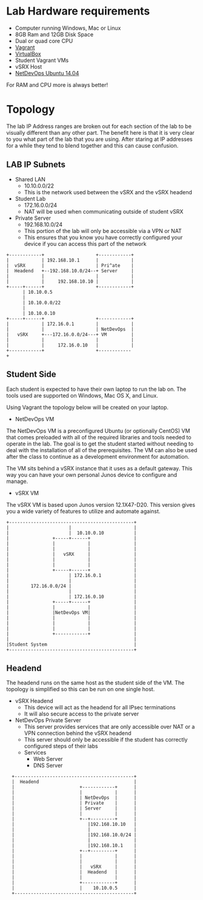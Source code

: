 # Lab Hardware requirements

-	Computer running Windows, Mac or Linux
-	8GB Ram and 12GB Disk Space
- 	Dual or quad core CPU
-	[Vagrant](http://www.vagrantup.com/downloads.html)
-	[VirtualBox](https://www.virtualbox.org/wiki/Downloads)
-	Student Vagrant VMs
-	vSRX Host
-	[NetDevOps Ubuntu 14.04](https://atlas.hashicorp.com/juniper/boxes/netdevops-ubuntu1404-headless)

For RAM and CPU more is always better!

Topology
========

The lab IP Address ranges are broken out for each section of the lab to be visually different than any other part. The benefit here is that it is very clear to you what part of the lab that you are using. After staring at IP addresses for a while they tend to blend together and this can cause confusion.

LAB IP Subnets
--------------
-	Shared LAN
	-	10.10.0.0/22
	-   This is the network used between the vSRX and the vSRX headend
-	Student Lab
	-	172.16.0.0/24
	-	NAT will be used when communicating outside of student vSRX
-	Private Server
	-	192.168.10.0/24
	-	This portion of the lab will only be accessible via a VPN or NAT
	-	This ensures that you know you have correctly configured your device if you can access this part of the network

```
+------------+                   +------------+
|            | 192.168.10.1      |            |
|  vSRX      |                   | Pri^ate    |
|  Headend   +--192.168.10.0/24--+ Server     |
|            |                   |            |
|            |     192.168.10.10 |            |
+-----+------+                   +------------+
      | 10.10.0.5
      |
      | 10.10.0.0/22
      |
      | 10.10.0.10
+-----+------+                   +------------+
|            | 172.16.0.1        |            |
|            |                   | NetDevOps  |
|   vSRX     +---172.16.0.0/24---+ VM         |
|            |                   |            |
|            |     172.16.0.10   |            |
+------------+                   +------------+                                                                                    
```
Student Side
------------

Each student is expected to have their own laptop to run the lab on. The tools used are supported on Windows, Mac OS X, and Linux.

Using Vagrant the topology below will be created on your laptop.

-	NetDevOps VM

The NetDevOps VM is a preconfigured Ubuntu (or optionally CentOS) VM that comes preloaded with all of the required libraries and tools needed to operate in the lab. The goal is to get the student started without needing to deal with the installation of all of the prerequisites. The VM can also be used after the class to continue as a development environment for automation.

The VM sits behind a vSRX instance that it uses as a default gateway. This way you can have your own personal Junos device to configure and manage.

-	vSRX VM

The vSRX VM is based upon Junos version 12.1X47-D20. This version gives you a wide variety of features to utilize and automate against.

```
+----------------------------------------------+            
|                      |                       |            
|                      |  10.10.0.10           |            
|                +-----+------+                |            
|                |            |                |            
|                |            |                |            
|                |   vSRX     |                |            
|                |            |                |            
|                |            |                |            
|                +-----+------+                |            
|                      | 172.16.0.1            |            
|                      |                       |            
|        172.16.0.0/24 |                       |            
|                      |                       |            
|                      | 172.16.0.10           |            
|                +-----+------+                |            
|                |            |                |            
|                |NetDevOps VM|                |            
|                |            |                |            
|                |            |                |            
|                |            |                |            
|                +------------+                |            
|                                              |            
|Student System                                |            
+----------------------------------------------+   
```
Headend
------------

The headend runs on the same host as the student side of the VM. The topology is
simplified so this can be run on one single host.

-	vSRX Headend
	-	This device will act as the headend for all IPsec terminations
	-	It will also secure access to the private server
-	NetDevOps Private Server
	-	This server provides services that are only accessible over NAT or a VPN connection behind the vSRX headend
	-	This server should only be accessible if the student has correctly configured steps of their labs
	-	Services
		-	Web Server
		-	DNS Server

```
  +--------------------------------------------+
  |  Headend                                   |            
  |                        +------------+      |            
  |                        |            |      |            
  |                        | NetDevOps  |      |            
  |                        | Private    |      |            
  |                        | Server     |      |            
  |                        |            |      |            
  |                        +--+---------+      |            
  |                           |192.168.10.10   |            
  |                           |                |            
  |                           |192.168.10.0/24 |            
  |                           |                |            
  |                           |192.168.10.1    |            
  |                        +--+---------+      |            
  |                        |            |      |            
  |                        |            |      |            
  |                        |   vSRX     |      |            
  |                        |  Headend   |      |            
  |                        |            |      |            
  |                        +------------+      |            
  |                        |    10.10.0.5      |            
  +--------------------------------------------+  
```
